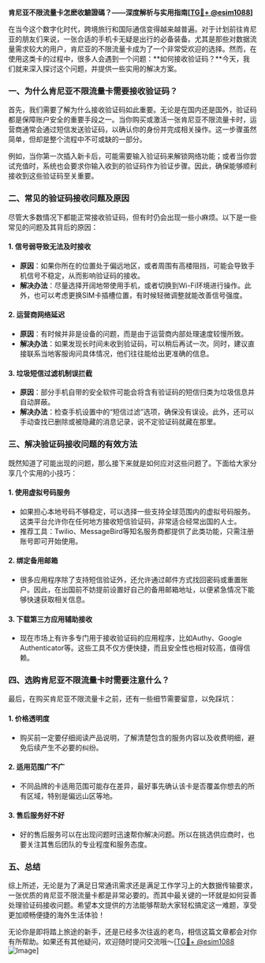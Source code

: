 **肯尼亚不限流量卡怎麽收驗證碼？——深度解析与实用指南[[TG💪+ @esim1088](https://t.me/s/esim1088)]**

在当今这个数字化时代，跨境旅行和国际通信变得越来越普遍。对于计划前往肯尼亚的朋友们来说，一张合适的手机卡无疑是出行的必备装备。尤其是那些对数据流量需求较大的用户，肯尼亚的不限流量卡成为了一个非常受欢迎的选择。然而，在使用这类卡的过程中，很多人会遇到一个问题：**如何接收验证码？**今天，我们就来深入探讨这个问题，并提供一些实用的解决方案。

### 一、为什么肯尼亚不限流量卡需要接收验证码？

首先，我们需要了解为什么接收验证码如此重要。无论是在国内还是国外，验证码都是保障账户安全的重要手段之一。当你购买或激活一张肯尼亚不限流量卡时，运营商通常会通过短信发送验证码，以确认你的身份并完成相关操作。这一步骤虽然简单，但却是整个流程中不可或缺的一部分。

例如，当你第一次插入新卡后，可能需要输入验证码来解锁网络功能；或者当你尝试充值时，系统也会要求你输入收到的验证码作为验证步骤。因此，确保能够顺利接收到这些验证码至关重要。

### 二、常见的验证码接收问题及原因

尽管大多数情况下都能正常接收验证码，但有时仍会出现一些小麻烦。以下是一些常见的问题及其背后的原因：

#### 1. **信号弱导致无法及时接收**
   - **原因**：如果你所在的位置处于偏远地区，或者周围有高楼阻挡，可能会导致手机信号不稳定，从而影响验证码的接收。
   - **解决办法**：尽量选择开阔地带使用手机，或者切换到Wi-Fi环境进行操作。此外，也可以考虑更换SIM卡插槽位置，有时候轻微调整就能改善信号强度。

#### 2. **运营商网络延迟**
   - **原因**：有时候并非是设备的问题，而是由于运营商内部处理速度较慢所致。
   - **解决办法**：如果发现长时间未收到验证码，可以稍后再试一次。同时，建议直接联系当地客服询问具体情况，他们往往能给出更准确的信息。

#### 3. **垃圾短信过滤机制误拦截**
   - **原因**：部分手机自带的安全软件可能会将含有验证码的短信归类为垃圾信息并自动屏蔽。
   - **解决办法**：检查手机设置中的“短信过滤”选项，确保没有误设。此外，还可以手动查找已删除或被隐藏的消息记录，说不定验证码就藏在那里。

### 三、解决验证码接收问题的有效方法

既然知道了可能出现的问题，那么接下来就是如何应对这些问题了。下面给大家分享几个实用的小技巧：

#### 1. **使用虚拟号码服务**
   - 如果担心本地号码不够稳定，可以选择一些支持全球范围内的虚拟号码服务。这类平台允许你在任何地方接收短信验证码，非常适合经常出国的人士。
   - 推荐工具：Twilio、MessageBird等知名服务商都提供了此类功能，只需注册账号即可开始使用。

#### 2. **绑定备用邮箱**
   - 很多应用程序除了支持短信验证外，还允许通过邮件方式找回密码或重置账户。因此，在出国前不妨提前设置好自己的备用邮箱地址，以便紧急情况下能够快速获取相关信息。

#### 3. **下载第三方应用辅助接收**
   - 现在市场上有许多专门用于接收验证码的应用程序，比如Authy、Google Authenticator等。这些工具不仅方便快捷，而且安全性也相对较高，值得信赖。

### 四、选购肯尼亚不限流量卡时需要注意什么？

最后，在购买肯尼亚不限流量卡之前，还有一些细节需要留意，以免踩坑：

#### 1. **价格透明度**
   - 购买前一定要仔细阅读产品说明，了解清楚包含的服务内容以及收费明细，避免后续产生不必要的纠纷。

#### 2. **适用范围广不广**
   - 不同品牌的卡适用范围可能存在差异，最好事先确认该卡是否覆盖你想去的所有区域，特别是偏远山区等地。

#### 3. **售后服务好不好**
   - 好的售后服务可以在出现问题时迅速帮你解决问题。所以在挑选供应商时，也要关注其售后团队的专业程度和服务态度。

### 五、总结

综上所述，无论是为了满足日常通讯需求还是满足工作学习上的大数据传输要求，一张优质的肯尼亚不限流量卡都是非常必要的。而其中最关键的一环就是如何妥善处理验证码接收问题。希望本文提供的方法能够帮助大家轻松搞定这一难题，享受更加顺畅便捷的海外生活体验！

无论你是即将踏上旅途的新手，还是已经多次往返的老鸟，相信这篇文章都会对你有所帮助。如果还有其他疑问，欢迎随时提问交流哦～[[TG💪+ @esim1088](https://t.me/s/esim1088) ![Image](https://i.postimg.cc/4NQfJmqS/Snipaste-2025-05-13-00-14-12.png)]